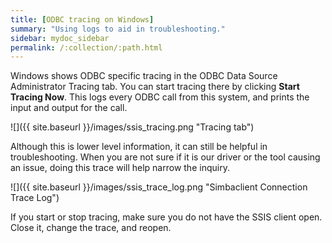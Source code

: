 ```yaml
---
title: [ODBC tracing on Windows]
summary: "Using logs to aid in troubleshooting."
sidebar: mydoc_sidebar
permalink: /:collection/:path.html
---
```

Windows shows ODBC specific tracing in the ODBC Data Source Administrator
Tracing tab. You can start tracing there by clicking **Start Tracing Now**. This
logs every ODBC call from this system, and prints the input and output for the
call.

![]({{ site.baseurl }}/images/ssis_tracing.png "Tracing tab")

Although this is lower level information, it can still be helpful in
troubleshooting. When you are not sure if it is our driver or the tool causing
an issue, doing this trace will help narrow the inquiry.

![]({{ site.baseurl }}/images/ssis_trace_log.png "Simbaclient Connection Trace Log")

If you start or stop tracing, make sure you do not have the SSIS client open.
Close it, change the trace, and reopen.
